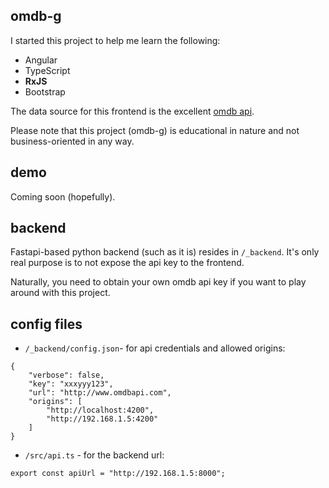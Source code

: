 ## omdb-g

I started this project to help me learn the following:

- Angular
- TypeScript
- **RxJS**
- Bootstrap

The data source for this frontend is the excellent [omdb api](https://www.omdbapi.com/). 

Please note that this project (omdb-g) is educational in nature and not business-oriented in any way.

## demo

Coming soon (hopefully).

## backend

Fastapi-based python backend (such as it is) resides in `/_backend`. It's only real purpose is to not expose the api key to the frontend.

Naturally, you need to obtain your own omdb api key if you want to play around with this project.

## config files

- `/_backend/config.json`- for api credentials and allowed origins:
```
{
    "verbose": false,
    "key": "xxxyyy123",
    "url": "http://www.omdbapi.com",
    "origins": [
        "http://localhost:4200",
        "http://192.168.1.5:4200"
    ]
}
```

- `/src/api.ts` - for the backend url:
```
export const apiUrl = "http://192.168.1.5:8000";
```
